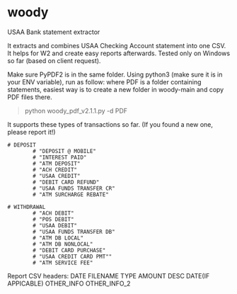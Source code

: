 # woody
USAA Bank statement extractor

It extracts and combines USAA Checking Account statement into one CSV. It helps for W2 and create easy reports afterwards.
Tested only on Windows so far (based on client request).

Make sure PyPDF2 is in the same folder.
Using python3 (make sure it is in your ENV variable), run as follow:
where PDF is a folder containing statements, easiest way is to create a new folder in woody-main and copy PDF files there.
>python  woody_pdf_v2.1.1.py -d PDF


It supports these types of transactions so far. (If you found a new one, please report it!)

    # DEPOSIT
            # "DEPOSIT @ MOBILE"
            # "INTEREST PAID"
            # "ATM DEPOSIT"
            # "ACH CREDIT"
            # "USAA CREDIT"
            # "DEBIT CARD REFUND"
            # "USAA FUNDS TRANSFER CR"
            # "ATM SURCHARGE REBATE"

    # WITHDRAWAL
            # "ACH DEBIT"
            # "POS DEBIT"
            # "USAA DEBIT"
            # "USAA FUNDS TRANSFER DB"
            # "ATM DB LOCAL"
            # "ATM DB NONLOCAL"
            # "DEBIT CARD PURCHASE"
            # "USAA CREDIT CARD PMT""
            # "ATM SERVICE FEE"

Report CSV headers:
DATE	FILENAME	TYPE	AMOUNT	DESC	DATE(IF APPICABLE)	OTHER_INFO	OTHER_INFO_2

